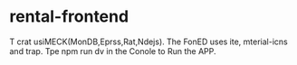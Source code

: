 # rental-frontend
T
crat usiMECK(MonDB,Eprss,Rat,Ndejs).
The FonED uses ite, mterial-icns and trap.
Tpe npm run dv in the Conole to Run the APP.
